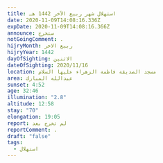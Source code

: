 ```yaml
---
title: استهلال شهر ربيع الآخر 1442 هـ
date: 2020-11-09T14:08:16.336Z
expDate: 2020-11-09T14:08:16.366Z
announce: ستخرج
notGoingComment: .
hijryMonth: ربيع الاخر
hijryYear: 1442
dayOfSighting: الاثنين
dateOfSighting: 2020/11/16
location: مسجد الصديقة فاطمة الزهراء عليها السلام
area: عبدالله المبارك
sunset: 4:52
age: 32:46
illumination: "2.8"
altitude: 12:58
stay: "70"
elongation: 19:05
report: لم تخرج بعد
reportComment: .
draft: "false"
tags:
  - استهلال
---
```

